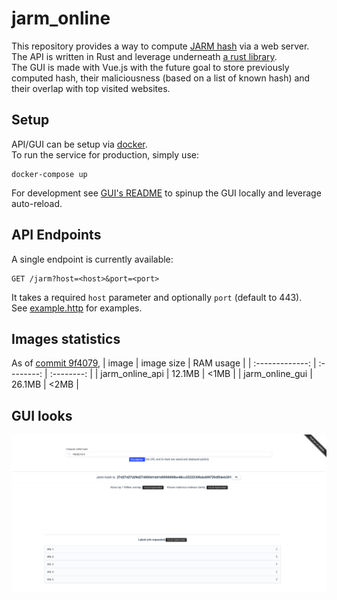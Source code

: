 # jarm_online
This repository provides a way to compute [JARM hash](https://github.com/salesforce/jarm) via a web server.  
The API is written in Rust and leverage underneath [a rust library](https://github.com/Hugo-C/rustJarm).  
The GUI is made with Vue.js with the future goal to store previously computed hash, their maliciousness (based on a list of known hash) and their overlap with top visited websites.

## Setup
API/GUI can be setup via [docker](docker-compose.yml).  
To run the service for production, simply use:
```shell
docker-compose up
```
For development see [GUI's README](jarm_online_gui/README.md) to spinup the GUI locally and leverage auto-reload.

## API Endpoints
A single endpoint is currently available:
````http request
GET /jarm?host=<host>&port=<port>
````
It takes a required `host` parameter and optionally `port` (default to 443).  
See [example.http](examples.http) for examples.

## Images statistics
As of [commit 9f4079](https://github.com/Hugo-C/jarm-online/commit/9f4079fe5b31c08626294b56458e49238fd2430b), 
| image           | image size | RAM usage  |
| :-------------: | :--------: | :--------: |
| jarm_online_api | 12.1MB     | <1MB       |
| jarm_online_gui | 26.1MB     | <2MB       |

## GUI looks
![](Doc/website_current_look.png)